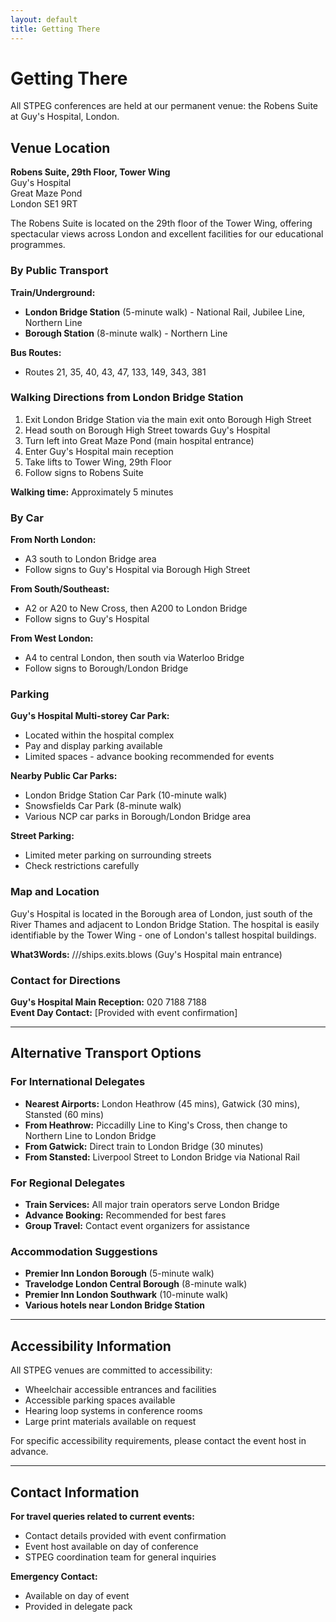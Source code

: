 ```yaml
---
layout: default
title: Getting There
---
```


# Getting There

All STPEG conferences are held at our permanent venue: the Robens Suite at Guy's Hospital, London.

## Venue Location

**Robens Suite, 29th Floor, Tower Wing**  
Guy's Hospital  
Great Maze Pond  
London SE1 9RT

The Robens Suite is located on the 29th floor of the Tower Wing, offering spectacular views across London and excellent facilities for our educational programmes.

### By Public Transport

**Train/Underground:**
- **London Bridge Station** (5-minute walk) - National Rail, Jubilee Line, Northern Line
- **Borough Station** (8-minute walk) - Northern Line

**Bus Routes:**
- Routes 21, 35, 40, 43, 47, 133, 149, 343, 381

### Walking Directions from London Bridge Station

1. Exit London Bridge Station via the main exit onto Borough High Street
2. Head south on Borough High Street towards Guy's Hospital
3. Turn left into Great Maze Pond (main hospital entrance)
4. Enter Guy's Hospital main reception
5. Take lifts to Tower Wing, 29th Floor
6. Follow signs to Robens Suite

**Walking time:** Approximately 5 minutes

### By Car

**From North London:**
- A3 south to London Bridge area
- Follow signs to Guy's Hospital via Borough High Street

**From South/Southeast:**
- A2 or A20 to New Cross, then A200 to London Bridge
- Follow signs to Guy's Hospital

**From West London:**
- A4 to central London, then south via Waterloo Bridge
- Follow signs to Borough/London Bridge

### Parking

**Guy's Hospital Multi-storey Car Park:**
- Located within the hospital complex
- Pay and display parking available
- Limited spaces - advance booking recommended for events

**Nearby Public Car Parks:**
- London Bridge Station Car Park (10-minute walk)
- Snowsfields Car Park (8-minute walk)
- Various NCP car parks in Borough/London Bridge area

**Street Parking:**
- Limited meter parking on surrounding streets
- Check restrictions carefully

### Map and Location

Guy's Hospital is located in the Borough area of London, just south of the River Thames and adjacent to London Bridge Station. The hospital is easily identifiable by the Tower Wing - one of London's tallest hospital buildings.

**What3Words:** ///ships.exits.blows (Guy's Hospital main entrance)

### Contact for Directions

**Guy's Hospital Main Reception:** 020 7188 7188  
**Event Day Contact:** [Provided with event confirmation]

---

## Alternative Transport Options

### For International Delegates
- **Nearest Airports:** London Heathrow (45 mins), Gatwick (30 mins), Stansted (60 mins)
- **From Heathrow:** Piccadilly Line to King's Cross, then change to Northern Line to London Bridge
- **From Gatwick:** Direct train to London Bridge (30 minutes)
- **From Stansted:** Liverpool Street to London Bridge via National Rail

### For Regional Delegates
- **Train Services:** All major train operators serve London Bridge
- **Advance Booking:** Recommended for best fares
- **Group Travel:** Contact event organizers for assistance

### Accommodation Suggestions
- **Premier Inn London Borough** (5-minute walk)
- **Travelodge London Central Borough** (8-minute walk)
- **Premier Inn London Southwark** (10-minute walk)
- **Various hotels near London Bridge Station**

---

## Accessibility Information

All STPEG venues are committed to accessibility:
- Wheelchair accessible entrances and facilities
- Accessible parking spaces available
- Hearing loop systems in conference rooms
- Large print materials available on request

For specific accessibility requirements, please contact the event host in advance.

---

## Contact Information

**For travel queries related to current events:**
- Contact details provided with event confirmation
- Event host available on day of conference
- STPEG coordination team for general inquiries

**Emergency Contact:**
- Available on day of event
- Provided in delegate pack
